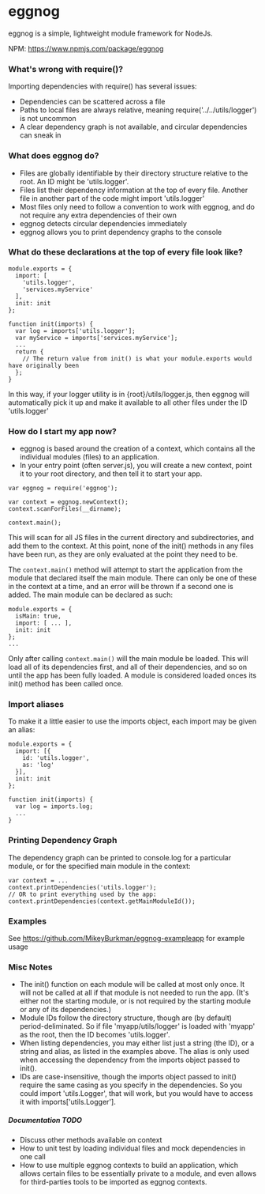 # eggnog
eggnog is a simple, lightweight module framework for NodeJs. 

NPM: https://www.npmjs.com/package/eggnog

### What's wrong with require()?
Importing dependencies with require() has several issues:
  - Dependencies can be scattered across a file
  - Paths to local files are always relative, meaning require('../../utils/logger') is not uncommon
  - A clear dependency graph is not available, and circular dependencies can sneak in

### What does eggnog do?
  - Files are globally identifiable by their directory structure relative to the root. An ID might be 'utils.logger'.
  - Files list their dependency information at the top of every file. Another file in another part of the code might import 'utils.logger'
  - Most files only need to follow a convention to work with eggnog, and do not require any extra dependencies of their own
  - eggnog detects circular dependencies immediately
  - eggnog allows you to print dependency graphs to the console


### What do these declarations at the top of every file look like?
```
module.exports = {
  import: [
    'utils.logger',
    'services.myService'
  ],
  init: init
};

function init(imports) {
  var log = imports['utils.logger'];
  var myService = imports['services.myService'];
  ...
  return {
    // The return value from init() is what your module.exports would have originally been
  };
}
```

In this way, if your logger utility is in {root}/utils/logger.js, then eggnog will automatically pick it up and make it available to all other files under the ID 'utils.logger'

### How do I start my app now?
  - eggnog is based around the creation of a context, which contains all the individual modules (files) to an application.
  - In your entry point (often server.js), you will create a new context, point it to your root directory, and then tell it to start your app.

```
var eggnog = require('eggnog');

var context = eggnog.newContext();
context.scanForFiles(__dirname);

context.main();
```

This will scan for all JS files in the current directory and subdirectories, and add them to the context. At this point, none of the init() methods in any files have been run, as they are only evaluated at the point they need to be.

The `context.main()` method will attempt to start the application from the module that declared itself the main module. There can only be one of these in the context at a time, and an error will be thrown if a second one is added. The main module can be declared as such:
```
module.exports = {
  isMain: true,
  import: [ ... ],
  init: init
};
...
```

Only after calling `context.main()` will the main module be loaded. This will load all of its dependencies first, and all of their dependencies, and so on until the app has been fully loaded. A module is considered loaded onces its init() method has been called once.

### Import aliases
To make it a little easier to use the imports object, each import may be given an alias:
```
module.exports = {
  import: [{
    id: 'utils.logger',
    as: 'log'
  }],
  init: init
};

function init(imports) {
  var log = imports.log;
  ...
}
```

### Printing Dependency Graph
The dependency graph can be printed to console.log for a particular module, or for the specified main module in the context:
```
var context = ...
context.printDependencies('utils.logger');
// OR to print everything used by the app:
context.printDependencies(context.getMainModuleId());
```

### Examples
See https://github.com/MikeyBurkman/eggnog-exampleapp for example usage

### Misc Notes
  - The init() function on each module will be called at most only once. It will not be called at all if that module is not needed to run the app. (It's either not the starting module, or is not required by the starting module or any of its dependencies.)
  - Module IDs follow the directory structure, though are (by default) period-deliminated. So if file 'myapp/utils/logger' is loaded with 'myapp' as the root, then the ID becomes 'utils.logger'.
  - When listing dependencies, you may either list just a string (the ID), or a string and alias, as listed in the examples above. The alias is only used when accessing the dependency from the imports object passed to init().
  - IDs are case-insensitive, though the imports object passed to init() require the same casing as you specify in the dependencies. So you could import 'utils.Logger', that will work, but you would have to access it with imports['utils.Logger'].

##### Documentation TODO
  - Discuss other methods available on context
  - How to unit test by loading individual files and mock dependencies in one call
  - How to use multiple eggnog contexts to build an application, which allows certain files to be essentially private to a module, and even allows for third-parties tools to be imported as eggnog contexts.
